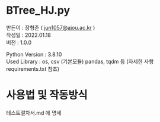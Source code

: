 # BTree_HJ.py
만든이 : 장형준 ( jun1057@ajou.ac.kr )  
작성일 : 2022.01.18  
버전 : 1.0.0  

Python Version : 3.8.10  
Used Library : os, csv (기본모듈)  pandas, tqdm 등 (자세한 사항 requirements.txt 참조)

# 사용법 및 작동방식
테스트절차서.md 에 명세